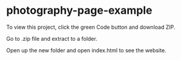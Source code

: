 # photography-page-example

To view this project, click the green Code button and download ZIP.

Go to .zip file and extract to a folder.

Open up the new folder and open index.html to see the website.
